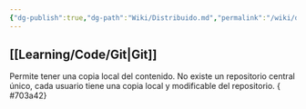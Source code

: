 ```yaml
---
{"dg-publish":true,"dg-path":"Wiki/Distribuido.md","permalink":"/wiki/distribuido/","hide":true,"created":"2024-03-14T13:58","updated":"2024-03-16T16:14"}
---
```


## [[Learning/Code/Git\|Git]]
Permite tener una copia local del contenido. No existe un repositorio central único, cada usuario tiene una copia local y modificable del repositorio.
{ #703a42}
